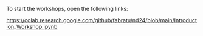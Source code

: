 To start the workshops, open the following links:

https://colab.research.google.com/github/fabratu/nd24/blob/main/Introduction_Workshop.ipynb
